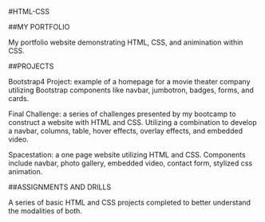 #HTML-CSS

##MY PORTFOLIO

My portfolio website demonstrating HTML, CSS, and animination within CSS. 
  
##PROJECTS

Bootstrap4 Project: example of a homepage for a movie theater company utilizing Bootstrap components like navbar, jumbotron, badges, forms, and cards. 
  

Final Challenge: a series of challenges presented by my bootcamp to construct a website with HTML and CSS. Utilizing a combination to develop a navbar, columns, table, hover       effects, overlay effects, and embedded video.
  

Spacestation: a one page website utilizing HTML and CSS. Components include navbar, photo gallery, embedded video, contact form, stylized css animation. 


##ASSIGNMENTS AND DRILLS

A series of basic HTML and CSS projects completed to better understand the modalities of both. 
